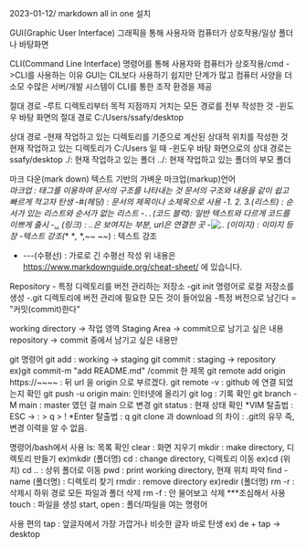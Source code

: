 2023-01-12/ markdown all in one 설치

GUI(Graphic User Interface)
그래픽을 통해 사용자와 컴퓨터가 상호작용/일상 폴더나 바탕화면

CLI(Command Line Interface)
명령어를 통해 사용자와 컴퓨터가 상호작용/cmd
->CLI를 사용하는 이유
  GUI는 CIL보다 사용하기 쉽지만 단계가 많고 컴퓨터 사양을 더 소모
  수많은 서버/개발 시스템이 CLI를 통한 조작 환경을 제공

절대 경로
 -루트 디렉토리부터 목적 지점까지 거치는 모든 경로를 전부 작성한 것
 -윈도우 바탕 화면의 절대 경로 C:/Users/ssafy/desktop

상대 경로
 -현재 작업하고 있는 디렉토리를 기준으로 계산된 상대적 위치를 작성한 것
  현재 작업하고 있는 디렉토리가 C:/Users 일 때
 -윈도우 바탕 화면으로의 상대 경로는 ssafy/desktop
 ./: 현재 작업하고 있는 폴더 ../: 현재 작업하고 있는 폴더의 부모 폴더
  
마크 다운(mark down)
 텍스트 기반의 가벼운 마크업(markup)언어  
  *마크업 : 태그를 이용하여 문서의 구조를 나타내는 것
 문서의 구조와 내용을 같이 쉽고 빠르게 적고자 탄생
  -#(헤딩) : 문서의 제목이나 소제목으로 사용
  -1. 2. 3.(리스트) : 순서가 있는 리스트와 순서가 없는 리스트
  -``` .. ```(코드 블럭): 일반 텍스트와 다르게 코드를 이쁘게 출시
  -[..](url) (링크) : ..은 보여지는 부분, url은 연결한 곳
  -![..](img_url) (이미지) : 이미지 등장
  -텍스트 강조(** **,* *,~~ ~~) : 텍스트 강조
  - ---(수평선) : 가로로 긴 수평선 작성
위 내용은 https://www.markdownguide.org/cheat-sheet/ 에 있습니다.

Repository - 특정 디렉토리를 버전 관리하는 저장소
 -git init 명령어로 로컬 저장소를 생성
 -.git 디렉토리에 버전 관리에 필요한 모든 것이 들어있음
 -특정 버전으로 남긴다 = "커밋(commit)한다"

 working directory -> 작업 영역
 Staging Area -> commit으로 남기고 싶은 내용
 repository -> commit 중에서 남기고 싶은 내용만
 
 git 명령어
 git add : working -> staging
 git commit : staging -> repository ex)git commit-m "add README.md" /commit 한 제목
 git remote add origin https://~~~~ : 뒤 url 을 origin 으로 부르겠다. 
 git remote -v : github 에 연결 되었는지 확인
 git push -u origin main: 인터넷에 올리기
 git log : 기록 확인
 git branch -M main : master 였던 걸 main 으로 변경
 git status : 현재 상태 확인 
 *VIM 탈출법 : ESC -> : > q > !
 *Enter 탈출법 : q
 git clone 과 download 의 차이 : .git의 유무 즉, 변경 이력을 알 수 없음.

명령어/bash에서 사용
  ls: 목록 확인
  clear : 화면 지우기
  mkdir : make directory, 디렉토리 만들기
   ex)mkdir (폴더명)
  cd : change directory, 디렉토리 이동
   ex)cd (위치)
      cd .. : 상위 폴더로 이동
  pwd : print working directory, 현재 위치 파악
  find -name (폴더명) : 디렉토리 찾기
  rmdir : remove directory
   ex)redir (폴더명)
    rm -r : 삭제시 하위 경로 모든 파일과 폴더 삭제
    rm -f : 안 물어보고 삭제 ***조심해서 사용
  touch : 파일을 생성
  start, open : 폴더/파일을 여는 명령어

사용 편의
 tap : 앞글자에서 가장 가깝거나 비슷한 글자 바로 탄생
 ex) de + tap -> desktop
